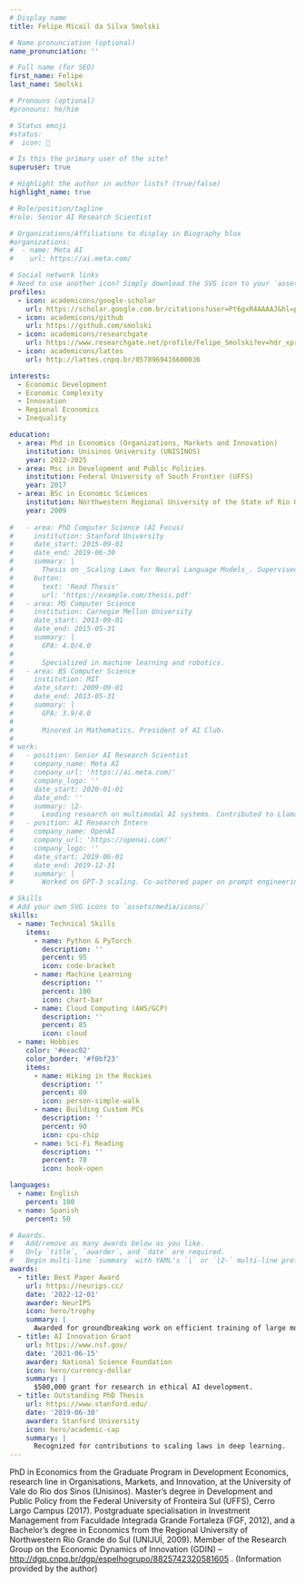 ```yaml
---
# Display name
title: Felipe Micail da Silva Smolski

# Name pronunciation (optional)
name_pronunciation: ''

# Full name (for SEO)
first_name: Felipe
last_name: Smolski

# Pronouns (optional)
#pronouns: he/him

# Status emoji
#status:
#  icon: 🚀

# Is this the primary user of the site?
superuser: true

# Highlight the author in author lists? (true/false)
highlight_name: true

# Role/position/tagline
#role: Senior AI Research Scientist

# Organizations/Affiliations to display in Biography blox
#organizations:
#  - name: Meta AI
#    url: https://ai.meta.com/

# Social network links
# Need to use another icon? Simply download the SVG icon to your `assets/media/icons/` folder.
profiles:
  - icon: academicons/google-scholar
    url: https://scholar.google.com.br/citations?user=Pt6gxR4AAAAJ&hl=pt-BR
  - icon: academicons/github
    url: https://github.com/smolski
  - icon: academicons/researchgate
    url: https://www.researchgate.net/profile/Felipe_Smolski?ev=hdr_xprfR
  - icon: academicons/lattes
    url: http://lattes.cnpq.br/0578969416600036

interests:
  - Economic Development
  - Economic Complexity
  - Innovation
  - Regional Economics
  - Inequality

education:
  - area: Phd in Economics (Organizations, Markets and Innovation)
    institution: Unisinos University (UNISINOS)
    year: 2022-2025
  - area: Msc in Development and Public Policies
    institution: Federal University of South Frontier (UFFS)
    year: 2017
  - area: BSc in Economic Sciences
    institution: Northwestern Regional University of the State of Rio Grande do Sul (Unijuí)
    year: 2009
    
#   - area: PhD Computer Science (AI Focus)
#     institution: Stanford University
#     date_start: 2015-09-01
#     date_end: 2019-06-30
#     summary: |
#       Thesis on _Scaling Laws for Neural Language Models_. Supervised by Prof. Andrew Ng. Published 5 papers in NeurIPS and ICML, with 2 best paper awards.
#     button:
#       text: 'Read Thesis'
#       url: 'https://example.com/thesis.pdf'
#   - area: MS Computer Science
#     institution: Carnegie Mellon University
#     date_start: 2013-09-01
#     date_end: 2015-05-31
#     summary: |
#       GPA: 4.0/4.0
# 
#       Specialized in machine learning and robotics.
#   - area: BS Computer Science
#     institution: MIT
#     date_start: 2009-09-01
#     date_end: 2013-05-31
#     summary: |
#       GPA: 3.9/4.0
# 
#       Minored in Mathematics. President of AI Club.
# 
# work:
#   - position: Senior AI Research Scientist
#     company_name: Meta AI
#     company_url: 'https://ai.meta.com/'
#     company_logo: ''
#     date_start: 2020-01-01
#     date_end: ''
#     summary: |2-
#       Leading research on multimodal AI systems. Contributed to Llama 2 and other open-source models. 50+ citations in 3 years.
#   - position: AI Research Intern
#     company_name: OpenAI
#     company_url: 'https://openai.com/'
#     company_logo: ''
#     date_start: 2019-06-01
#     date_end: 2019-12-31
#     summary: |
#       Worked on GPT-3 scaling. Co-authored paper on prompt engineering.

# Skills
# Add your own SVG icons to `assets/media/icons/`
skills:
  - name: Technical Skills
    items:
      - name: Python & PyTorch
        description: ''
        percent: 95
        icon: code-bracket
      - name: Machine Learning
        description: ''
        percent: 100
        icon: chart-bar
      - name: Cloud Computing (AWS/GCP)
        description: ''
        percent: 85
        icon: cloud
  - name: Hobbies
    color: '#eeac02'
    color_border: '#f0bf23'
    items:
      - name: Hiking in the Rockies
        description: ''
        percent: 80
        icon: person-simple-walk
      - name: Building Custom PCs
        description: ''
        percent: 90
        icon: cpu-chip
      - name: Sci-Fi Reading
        description: ''
        percent: 70
        icon: book-open

languages:
  - name: English
    percent: 100
  - name: Spanish
    percent: 50

# Awards.
#   Add/remove as many awards below as you like.
#   Only `title`, `awarder`, and `date` are required.
#   Begin multi-line `summary` with YAML's `|` or `|2-` multi-line prefix and indent 2 spaces below.
awards:
  - title: Best Paper Award
    url: https://neurips.cc/
    date: '2022-12-01'
    awarder: NeurIPS
    icon: hero/trophy
    summary: |
      Awarded for groundbreaking work on efficient training of large models.
  - title: AI Innovation Grant
    url: https://www.nsf.gov/
    date: '2021-06-15'
    awarder: National Science Foundation
    icon: hero/currency-dollar
    summary: |
      $500,000 grant for research in ethical AI development.
  - title: Outstanding PhD Thesis
    url: https://www.stanford.edu/
    date: '2019-06-30'
    awarder: Stanford University
    icon: hero/academic-cap
    summary: |
      Recognized for contributions to scaling laws in deep learning.
---
```


PhD in Economics from the Graduate Program in Development Economics, research line in Organisations, Markets, and Innovation, at the University of Vale do Rio dos Sinos (Unisinos). Master’s degree in Development and Public Policy from the Federal University of Fronteira Sul (UFFS), Cerro Largo Campus (2017). Postgraduate specialisation in Investment Management from Faculdade Integrada Grande Fortaleza (FGF, 2012), and a Bachelor’s degree in Economics from the Regional University of Northwestern Rio Grande do Sul (UNIJUÍ, 2009). Member of the Research Group on the Economic Dynamics of Innovation (GDIN) – http://dgp.cnpq.br/dgp/espelhogrupo/8825742320581605
. (Information provided by the author)
